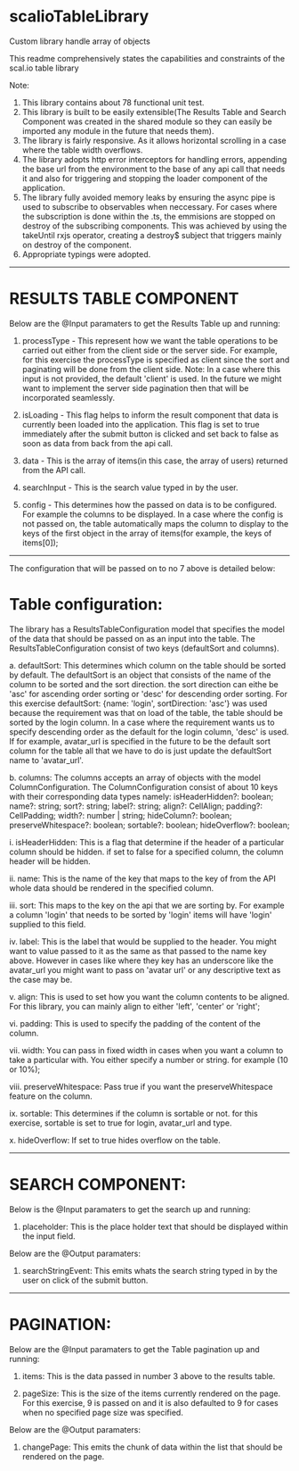 # scalioTableLibrary
Custom library handle array of objects

This readme comprehensively states the capabilities and constraints of the scal.io table library

Note: 
1. This library contains about 78 functional unit test.
2. This library is built to be easily extensible(The Results Table and Search Component was created in the shared module so they can easily be imported any module in the future that needs them).
3. The library is fairly responsive. As it allows horizontal scrolling in a case where the table width overflows.
4. The library adopts http error interceptors for handling errors, appending the base url from the environment to the base of any api call that needs it and also for triggering and stopping the loader component of the application. 
5. The library fully avoided memory leaks by ensuring the async pipe is used to subscribe to observables when neccessary. For cases where the subscription is done within the .ts, the emmisions are stopped on destroy of the subscribing components. This was achieved by using the takeUntil rxjs operator, creating a destroy$ subject that triggers mainly on destroy of the component.
6. Appropriate typings were adopted.


-----------------------------------
# RESULTS TABLE COMPONENT
Below are the @Input paramaters to get the Results Table up and running:
1. processType - This represent how we want the table operations to be carried out either from the client side or the server side. For example, for this exercise the processType is specified as client since the sort and paginating will be done from the client side. Note: In a case where this input is not provided, the default 'client' is used. In the future we might want to implement the server side pagination then that will be incorporated seamlessly.

2. isLoading - This flag helps to inform the result component that data is currently been loaded into the application. This flag is set to true immediately after the submit button is clicked and set back to false as soon as data from back from the api call.

3. data - This is the array of items(in this case, the array of users) returned from the API call.

4. searchInput - This is the search value typed in by the user.

5. config - This determines how the passed on data is to be configured. For example the columns to be displayed. In a case where the config is not passed on, the table automatically maps the column to display to the keys of the first object in the array of items(for example, the keys of items[0]);

-----------------
The configuration that will be passed on to no 7 above is detailed below:

# Table configuration:
The library has a ResultsTableConfiguration model that specifies the model of the data that should be passed on as an input into the table. The ResultsTableConfiguration consist of two keys (defaultSort and columns).

a. defaultSort: This determines which column on the table should be sorted by default. The defaultSort is an object that consists of the name of the column to be sorted and the sort direction. the sort direction can eithe be 'asc' for ascending order sorting or 'desc' for descending order sorting. For this exercise defaultSort: {name: 'login', sortDirection: 'asc'} was used because the requirement was that on load of the table, the table should be sorted by the login column. In a case where the requirement wants us to specify descending order as the default for the login column, 'desc' is used. If for example, avatar_url is specified in the future to be the default sort column for the table all that we have to do is just update the defaultSort name to 'avatar_url'.

b. columns: The columns accepts an array of objects with the model ColumnConfiguration. The ColumnConfiguration consist of about 10 keys with their corresponding data types namely: 
  isHeaderHidden?: boolean;
  name?: string;
  sort?: string;
  label?: string;
  align?: CellAlign;
  padding?: CellPadding;
  width?: number | string;
  hideColumn?: boolean;
  preserveWhitespace?: boolean;
  sortable?: boolean;
  hideOverflow?: boolean;
  
  i. isHeaderHidden: This is a flag that determine if the header of a particular column should be hidden. if set to false for a specified column, the column header          will be hidden.
  
  ii. name: This is the name of the key that maps to the key of from the API whole data should be rendered in the specified column.
  
  iii. sort: This maps to the key on the api that we are sorting by. For example a column 'login' that needs to be sorted by 'login' items will have 'login' supplied         to this field.
  
  iv. label: This is the label that would be supplied to the header. You might want to value passed to it as the same as that passed to the name key above. However in       cases like where they key has an underscore like the avatar_url you might want to pass on 'avatar url' or any descriptive text as the case may be.
  
  v. align: This is used to set how you want the column contents to be aligned. For this library, you can mainly align to either 'left', 'center' or 'right';
  
  vi. padding: This is used to specify the padding of the content of the column.
  
  vii. width: You can pass in fixed width in cases when you want a column to take a particular with. You either specify a number or string. for example (10 or 10%);
  
  viii. preserveWhitespace: Pass true if you want the preserveWhitespace feature on the column.
  
  ix. sortable: This determines if the column is sortable or not. for this exercise, sortable is set to true for login, avatar_url and type.
  
  x. hideOverflow: If set to true hides overflow on the table.
  
-------------------------  
# SEARCH COMPONENT:
Below is the @Input paramaters to get the search up and running:
  1. placeholder: This is the place holder text that should be displayed within the input field.

Below are the @Output paramaters:
  1. searchStringEvent: This emits whats the search string typed in by the user on click of the submit button.


------------------------- 
# PAGINATION:
Below are the @Input paramaters to get the Table pagination up and running:
 1. items: This is the data passed in number 3 above to the results table.
 
 2. pageSize: This is the size of the items currently rendered on the page. For this exercise, 9 is passed on and it is also defaulted to 9 for cases when no specified page size was specified. 

Below are the @Output paramaters:
  1. changePage: This emits the chunk of data within the list that should be rendered on the page.




 
 
  

  
 


